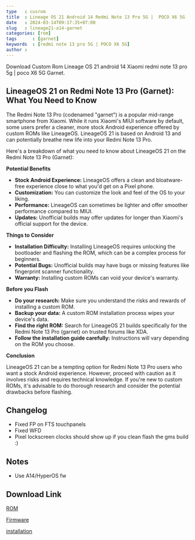 ```yaml
---
type   : cusrom
title  : Lineage OS 21 Android 14 Redmi Note 13 Pro 5G |  POCO X6 5G
date   : 2024-03-14T09:17:35+07:00
slug   : lineage21-a14-garnet
categories: [rom]
tags      : [garnet]
keywords  : [redmi note 13 pro 5G | POCO X6 5G]
author :
---
```


Download Custom Rom Lineage OS 21 android 14 Xiaomi redmi note 13 pro 5g | poco X6 5G Garnet.

## LineageOS 21 on Redmi Note 13 Pro (Garnet): What You Need to Know

The Redmi Note 13 Pro (codenamed "garnet") is a popular mid-range smartphone from Xiaomi. While it runs Xiaomi's MIUI software by default, some users prefer a cleaner, more stock Android experience offered by custom ROMs like LineageOS. LineageOS 21 is based on Android 13 and can potentially breathe new life into your Redmi Note 13 Pro.

Here's a breakdown of what you need to know about LineageOS 21 on the Redmi Note 13 Pro (Garnet):

**Potential Benefits**

* **Stock Android Experience:** LineageOS offers a clean and bloatware-free experience close to what you'd get on a Pixel phone.
* **Customization:** You can customize the look and feel of the OS to your liking.
* **Performance:** LineageOS can sometimes be lighter and offer smoother performance compared to MIUI.
* **Updates:** Unofficial builds may offer updates for longer than Xiaomi's official support for the device.

**Things to Consider**

* **Installation Difficulty:** Installing LineageOS requires unlocking the bootloader and flashing the ROM, which can be a complex process for beginners.
* **Potential Bugs:** Unofficial builds may have bugs or missing features like fingerprint scanner functionality.
* **Warranty:** Installing custom ROMs can void your device's warranty.


**Before you Flash**

* **Do your research:** Make sure you understand the risks and rewards of installing a custom ROM.
* **Backup your data:**  A custom ROM installation process wipes your device's data.
* **Find the right ROM:** Search for LineageOS 21 builds specifically for the Redmi Note 13 Pro (garnet) on trusted forums like XDA.
* **Follow the installation guide carefully:**  Instructions will vary depending on the ROM you choose.


**Conclusion**

LineageOS 21 can be a tempting option for Redmi Note 13 Pro users who want a stock Android experience. However,  proceed with caution  as it involves risks and requires technical knowledge. If you're new to custom ROMs, it's advisable to do thorough research and  consider  the potential drawbacks before flashing.


## Changelog
- Fixed FP on FTS touchpanels
- Fixed WFD
- Pixel lockscreen clocks should show up if you clean flash the gms build :)

## Notes
- Use A14/HyperOS fw 


## Download Link
[ROM](https://sourceforge.net/projects/garnetrandom/files/LOS/20240429/)

[Firmware](https://sourceforge.net/projects/garnetrandom/files/FW/)

[installation](https://graph.org/Lineage-OS-flashing-instructions-for-garnet-04-20)

